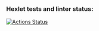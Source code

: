 ### Hexlet tests and linter status:
[![Actions Status](https://github.com/labourman/frontend-project-11/actions/workflows/hexlet-check.yml/badge.svg)](https://github.com/labourman/frontend-project-11/actions)